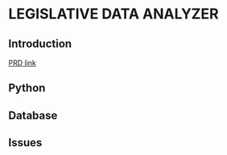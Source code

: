 # LEGISLATIVE DATA ANALYZER
## Introduction
[PRD link](https://docs.google.com/document/d/1i37Jmd9UlovWc_UqN2EvWONcEwAXyMupDqs37uLEE58/edit#)
## Python

## Database

## Issues